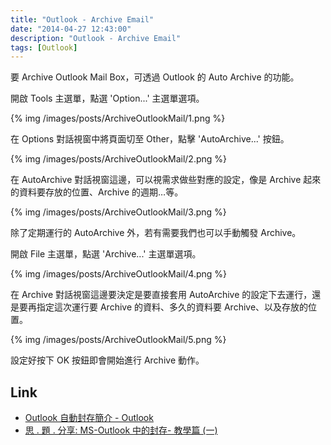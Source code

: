 ```yaml
---
title: "Outlook - Archive Email"
date: "2014-04-27 12:43:00"
description: "Outlook - Archive Email"
tags: [Outlook]
---
```



要 Archive Outlook Mail Box，可透過 Outlook 的 Auto Archive 的功能。  

<!-- More -->

開啟 Tools 主選單，點選 'Option...' 主選單選項。

{% img /images/posts/ArchiveOutlookMail/1.png %}

在 Options 對話視窗中將頁面切至 Other，點擊 'AutoArchive...' 按鈕。

{% img /images/posts/ArchiveOutlookMail/2.png %}

在 AutoArchive 對話視窗這邊，可以視需求做些對應的設定，像是 Archive 起來的資料要存放的位置、Archive 的週期…等。

{% img /images/posts/ArchiveOutlookMail/3.png %}

除了定期運行的 AutoArchive 外，若有需要我們也可以手動觸發 Archive。

開啟 File 主選單，點選 'Archive...' 主選單選項。

{% img /images/posts/ArchiveOutlookMail/4.png %}

在 Archive 對話視窗這邊要決定是要直接套用 AutoArchive 的設定下去運行，還是要再指定這次運行要 Archive 的資料、多久的資料要 Archive、以及存放的位置。

{% img /images/posts/ArchiveOutlookMail/5.png %}

設定好按下 OK 按鈕即會開始進行 Archive 動作。


Link
----
* [Outlook 自動封存簡介 - Outlook](http://office.microsoft.com/zh-tw/outlook-help/HA010242061.aspx)
* [思 . 題 . 分享: MS-Outlook 中的封存- 教學篇 (一)](http://cs-spong.blogspot.tw/2010/03/ms-outlook.html)
